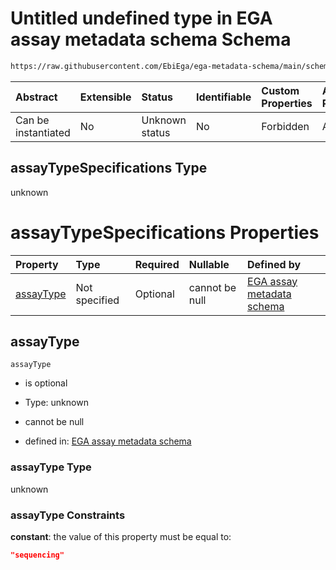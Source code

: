 # Untitled undefined type in EGA assay metadata schema Schema

```txt
https://raw.githubusercontent.com/EbiEga/ega-metadata-schema/main/schemas/EGA.assay.json#/allOf/1/if/properties/assayTypeSpecifications
```



| Abstract            | Extensible | Status         | Identifiable | Custom Properties | Additional Properties | Access Restrictions | Defined In                                                                 |
| :------------------ | :--------- | :------------- | :----------- | :---------------- | :-------------------- | :------------------ | :------------------------------------------------------------------------- |
| Can be instantiated | No         | Unknown status | No           | Forbidden         | Allowed               | none                | [EGA.assay.json\*](../../../schemas/EGA.assay.json "open original schema") |

## assayTypeSpecifications Type

unknown

# assayTypeSpecifications Properties

| Property                | Type          | Required | Nullable       | Defined by                                                                                                                                                                                                                                                                                                      |
| :---------------------- | :------------ | :------- | :------------- | :-------------------------------------------------------------------------------------------------------------------------------------------------------------------------------------------------------------------------------------------------------------------------------------------------------------- |
| [assayType](#assaytype) | Not specified | Optional | cannot be null | [EGA assay metadata schema](ega-11-allof-allowed-filetypes-for-a-sequencing-assay-if-properties-assaytypespecifications-properties-assaytype.md "https://raw.githubusercontent.com/EbiEga/ega-metadata-schema/main/schemas/EGA.assay.json#/allOf/1/if/properties/assayTypeSpecifications/properties/assayType") |

## assayType



`assayType`

*   is optional

*   Type: unknown

*   cannot be null

*   defined in: [EGA assay metadata schema](ega-11-allof-allowed-filetypes-for-a-sequencing-assay-if-properties-assaytypespecifications-properties-assaytype.md "https://raw.githubusercontent.com/EbiEga/ega-metadata-schema/main/schemas/EGA.assay.json#/allOf/1/if/properties/assayTypeSpecifications/properties/assayType")

### assayType Type

unknown

### assayType Constraints

**constant**: the value of this property must be equal to:

```json
"sequencing"
```
